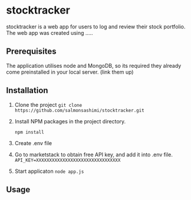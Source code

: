 # stocktracker
stocktracker is a web app for users to log and review their stock portfolio. The web app was created using .....

## Prerequisites
The application utilises node and MongoDB, so its required they already come preinstalled in your local server. (link them up)  


## Installation
1. Clone the project
`git clone https://github.com/salmonsashimi/stocktracker.git`
2. Install NPM packages in the project directory.

   `npm install`
3. Create .env file 
4. Go to marketstack to obtain free API key, and add it into .env file.
   `API_KEY=XXXXXXXXXXXXXXXXXXXXXXXXXXXXXXXX`
5. Start applicaton
   `node app.js`


## Usage
